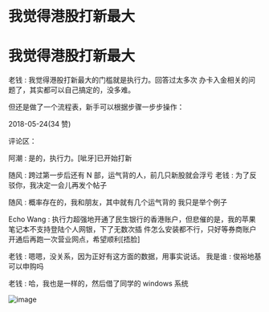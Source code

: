 # 我觉得港股打新最大

# 我觉得港股打新最大

老钱 : 我觉得港股打新最大的门槛就是执行力。回答过太多次 办卡入金相关的问题了，其实都可以自己搞定的，没多难。

但还是做了一个流程表，新手可以根据步骤一步步操作：

2018-05-24(34 赞)

评论区：

阿潮 : 是的，执行力。[呲牙]已开始打新

随风 : 跨过第一步后还有 N 部，运气背的人，前几只新股就会浮亏 老钱 : 为了反驳你，我决定一会儿再发个帖子

随风 : 概率存在的，我和朋友，其中就有几个运气背的 我只是举个例子

Echo Wang : 执行力超强地开通了民生银行的香港账户，但悲催的是，我的苹果笔记本不支持登陆个人网银，下了无数次插 件怎么安装都不行，只好等券商账户开通后再跑一次营业网点，希望顺利[捂脸]

老钱 : 嗯嗯，没关系，因为正好有这方面的数据，用事实说话。 我是谁 : 俊裕地基可以申购吗

老钱 : 哈，我也是一样的，然后借了同学的 windows 系统

![image](img/Image_747.png)
